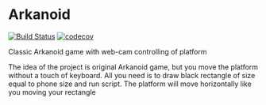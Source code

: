 # Arkanoid
[![Build Status](https://travis-ci.com/tikerlade/Arkanoid.svg?branch=CLI)](https://travis-ci.com/tikerlade/Arkanoid)
[![codecov](https://codecov.io/gh/tikerlade/Arkanoid/branch/CLI/graph/badge.svg)](https://codecov.io/gh/tikerlade/Arkanoid)

Classic Arkanoid game with web-cam controlling of platform

The idea of the project is original Arkanoid game, but you move the platform without a touch of keyboard. All you need is to draw black rectangle of size equal to phone size and run script. The platform will move horizontally like you moving your rectangle
